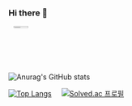 ### Hi there 👋

<a href="https://www.instagram.com/_gz_gang/">
  <img src="http://img.shields.io/badge/-_gz_gang-E4405F?style=flat&logo=Instagram&logoColor=E8E8E8&link=https://www.instagram.com/_gz_gang/"style="height : 2%; width: 3vw; margin-left : 10px; margin-right : 10px;"/>
</a>
<br>

![Anurag's GitHub stats](https://github-readme-stats.vercel.app/api?username=gyojinnK&show_icons=true&theme=apprentice)

[![Top Langs](https://github-readme-stats.vercel.app/api/top-langs/?username=gyojinnK&layout=compact&theme=apprentice&langs_count=5)](https://github.com/anuraghazra/github-readme-stats) &nbsp;&nbsp;&nbsp; [![Solved.ac 프로필](http://mazassumnida.wtf/api/v2/generate_badge?boj=ksmug1998)](https://solved.ac/ksmug1998)

<!--
**gyojinnK/gyojinnK** is a ✨ _special_ ✨ repository because its `README.md` (this file) appears on your GitHub profile.

Here are some ideas to get you started:



- 🔭 I’m currently working on ...
- 🌱 I’m currently learning ...
- 👯 I’m looking to collaborate on ...
- 🤔 I’m looking for help with ...
- 💬 Ask me about ...
- 📫 How to reach me: ...
- 😄 Pronouns: ...
- ⚡ Fun fact: ...
-->
